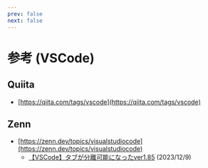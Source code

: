 ```yaml
---
prev: false
next: false
---
```


# 参考 (VSCode)

## Quiita

- [https://qiita.com/tags/vscode](https://qiita.com/tags/vscode)

## Zenn

- [https://zenn.dev/topics/visualstudiocode](https://zenn.dev/topics/visualstudiocode)
  - [【VSCode】タブが分離可能になったver1.85](https://zenn.dev/ma_me/articles/f6680016ca0d97) (2023/12/9)
